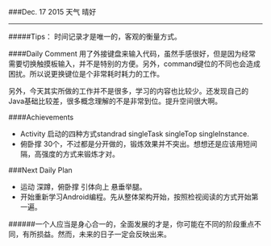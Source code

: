 ###Dec. 17 2015 天气 晴好
***
#####Tips：
时间记录才是唯一的，客观的衡量方式。

####Daily Comment
用了外接键盘来输入代码，虽然手感很好，但是因为经常需要切换触摸板输入，并不是特别的方便。另外，command键位的不同也会造成困扰。所以说更换键位是个非常耗时耗力的工作。

另外，今天其实所做的工作并不是很多，学习的内容也比较少。还发现自己的Java基础比较差，很多概念理解的不是非常到位。提升空间很大啊。

####Achievements
+ Activity 启动的四种方式standrad singleTask singleTop singleInstance.
+ 俯卧撑 30个，不过都是分开做的，锻炼效果并不突出。想想还是应该用短间隔，高强度的方式来锻炼才对。

###Next Daily Plan
+ 运动 深蹲，俯卧撑 引体向上 悬垂举腿。
+ 开始重新学习Android编程。先从整体架构开始，按照检视阅读的方式开始第一遍。

######一个人应当是身心合一的，全面发展的才是，你可能在不同的阶段重点不同，有所损益。然而，未来的日子一定会反映出来。

